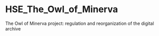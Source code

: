 # HSE_The_Owl_of_Minerva
The Owl of Minerva project: regulation and reorganization of the digital archive


